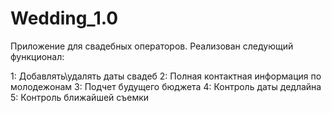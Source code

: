 # Wedding_1.0
Приложение для свадебных операторов.
Реализован следующий функционал:

1: Добавлять\удалять даты свадеб
2: Полная контактная информация по молодежонам
3: Подчет будущего бюджета
4: Контроль даты дедлайна
5: Контроль ближайшей съемки

